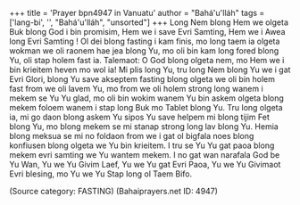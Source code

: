 +++
title = 'Prayer bpn4947 in Vanuatu'
author = "Bahá'u'lláh"
tags = ['lang-bi', '', "Bahá'u'lláh", "unsorted"]
+++
Long Nem blong Hem we olgeta Buk blong God i bin promisim, Hem we i save Evri Samting, Hem we i Awea long Evri Samting !  Ol dei blong fasting i kam finis, mo long taem ia olgeta wokman we oli raonem hae jea blong Yu, mo oli bin kam long fored blong Yu,  oli stap holem fast ia.  Talemaot:  O God blong olgeta nem, mo Hem we i bin krieitem heven mo wol ia!  Mi plis long Yu, tru long Nem blong Yu we i gat Evri Glori, blong Yu save akseptem fasting blong olgeta we oli bin holem fast from we oli lavem Yu, mo from we oli holem strong long wanem i mekem se Yu Yu glad, mo oli bin wokim wanem Yu bin askem olgeta blong mekem foloem wanem i stap long Buk mo Tablet blong Yu.  Tru long olgeta ia, mi go daon blong askem Yu sipos Yu save helpem mi blong tijim Fet blong Yu, mo blong mekem se mi stanap strong long lav blong Yu.  Hemia blong meksua se mi no foldaon from we i gat ol bigfala noes blong konfiusen blong olgeta we Yu bin krieitem.  I tru se Yu Yu gat paoa blong mekem evri samting we Yu wantem mekem.  I no gat wan narafala God be Yu Wan, Yu we Yu Givim Laef, Yu we Yu gat Evri Paoa, Yu we Yu Givimaot Evri blesing, mo Yu we Yu Stap long ol Taem Bifo.

(Source category: FASTING)
(Bahaiprayers.net ID: 4947)

